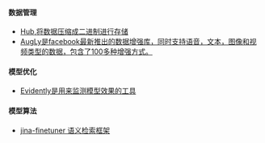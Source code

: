 #### 数据管理
- [Hub,将数据压缩成二进制进行存储](https://github.com/activeloopai/Hub)
- [AugLy是facebook最新推出的数据增强库，同时支持语音，文本，图像和视频类型的数据，包含了100多种增强方式。](https://github.com/facebookresearch/AugLy) 
#### 模型优化
- [Evidently是用来监测模型效果的工具](https://github.com/evidentlyai/evidently)

#### 模型算法
- [jina-finetuner 语义检索框架](https://github.com/jina-ai/finetuner)